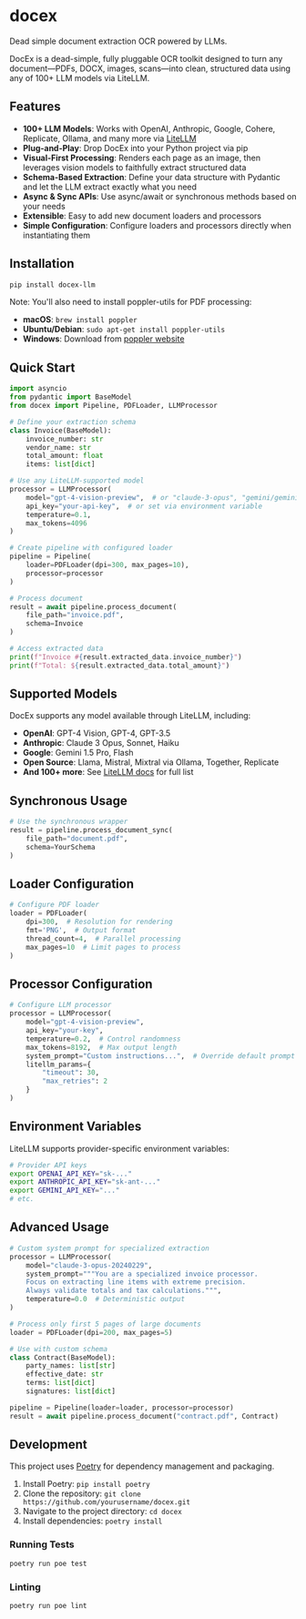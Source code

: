 # docex

Dead simple document extraction OCR powered by LLMs.

DocEx is a dead-simple, fully pluggable OCR toolkit designed to turn any document—PDFs, DOCX, images, scans—into clean, structured data using any of 100+ LLM models via LiteLLM.

## Features

- **100+ LLM Models**: Works with OpenAI, Anthropic, Google, Cohere, Replicate, Ollama, and many more via [LiteLLM](https://docs.litellm.ai/docs/providers)
- **Plug-and-Play**: Drop DocEx into your Python project via pip
- **Visual-First Processing**: Renders each page as an image, then leverages vision models to faithfully extract structured data
- **Schema-Based Extraction**: Define your data structure with Pydantic and let the LLM extract exactly what you need
- **Async & Sync APIs**: Use async/await or synchronous methods based on your needs
- **Extensible**: Easy to add new document loaders and processors
- **Simple Configuration**: Configure loaders and processors directly when instantiating them

## Installation

```bash
pip install docex-llm
```

Note: You'll also need to install poppler-utils for PDF processing:
- **macOS**: `brew install poppler`
- **Ubuntu/Debian**: `sudo apt-get install poppler-utils`
- **Windows**: Download from [poppler website](https://poppler.freedesktop.org/)

## Quick Start

```python
import asyncio
from pydantic import BaseModel
from docex import Pipeline, PDFLoader, LLMProcessor

# Define your extraction schema
class Invoice(BaseModel):
    invoice_number: str
    vendor_name: str
    total_amount: float
    items: list[dict]

# Use any LiteLLM-supported model
processor = LLMProcessor(
    model="gpt-4-vision-preview",  # or "claude-3-opus", "gemini/gemini-1.5-flash", etc.
    api_key="your-api-key",  # or set via environment variable
    temperature=0.1,
    max_tokens=4096
)

# Create pipeline with configured loader
pipeline = Pipeline(
    loader=PDFLoader(dpi=300, max_pages=10),
    processor=processor
)

# Process document
result = await pipeline.process_document(
    file_path="invoice.pdf",
    schema=Invoice
)

# Access extracted data
print(f"Invoice #{result.extracted_data.invoice_number}")
print(f"Total: ${result.extracted_data.total_amount}")
```

## Supported Models

DocEx supports any model available through LiteLLM, including:

- **OpenAI**: GPT-4 Vision, GPT-4, GPT-3.5
- **Anthropic**: Claude 3 Opus, Sonnet, Haiku
- **Google**: Gemini 1.5 Pro, Flash
- **Open Source**: Llama, Mistral, Mixtral via Ollama, Together, Replicate
- **And 100+ more**: See [LiteLLM docs](https://docs.litellm.ai/docs/providers) for full list

## Synchronous Usage

```python
# Use the synchronous wrapper
result = pipeline.process_document_sync(
    file_path="document.pdf",
    schema=YourSchema
)
```

## Loader Configuration

```python
# Configure PDF loader
loader = PDFLoader(
    dpi=300,  # Resolution for rendering
    fmt='PNG',  # Output format
    thread_count=4,  # Parallel processing
    max_pages=10  # Limit pages to process
)
```

## Processor Configuration

```python
# Configure LLM processor
processor = LLMProcessor(
    model="gpt-4-vision-preview",
    api_key="your-key",
    temperature=0.2,  # Control randomness
    max_tokens=8192,  # Max output length
    system_prompt="Custom instructions...",  # Override default prompt
    litellm_params={
        "timeout": 30,
        "max_retries": 2
    }
)
```

## Environment Variables

LiteLLM supports provider-specific environment variables:

```bash
# Provider API keys
export OPENAI_API_KEY="sk-..."
export ANTHROPIC_API_KEY="sk-ant-..."
export GEMINI_API_KEY="..."
# etc.
```

## Advanced Usage

```python
# Custom system prompt for specialized extraction
processor = LLMProcessor(
    model="claude-3-opus-20240229",
    system_prompt="""You are a specialized invoice processor. 
    Focus on extracting line items with extreme precision.
    Always validate totals and tax calculations.""",
    temperature=0.0  # Deterministic output
)

# Process only first 5 pages of large documents
loader = PDFLoader(dpi=200, max_pages=5)

# Use with custom schema
class Contract(BaseModel):
    party_names: list[str]
    effective_date: str
    terms: list[dict]
    signatures: list[dict]

pipeline = Pipeline(loader=loader, processor=processor)
result = await pipeline.process_document("contract.pdf", Contract)
```

## Development

This project uses [Poetry](https://python-poetry.org/) for dependency management and packaging.

1. Install Poetry: `pip install poetry`
2. Clone the repository: `git clone https://github.com/yourusername/docex.git`
3. Navigate to the project directory: `cd docex`
4. Install dependencies: `poetry install`

### Running Tests

```bash
poetry run poe test
```

### Linting

```bash
poetry run poe lint
```

